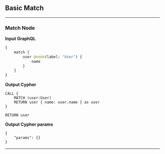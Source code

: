 ## Basic Match

---

### Match Node

**Input GraphQL**

```graphql
{
    match {
        user @node(label: "User") {
            name
        }
    }
}
```

**Output Cypher**

```cypher
CALL {
    MATCH (user:User)
    RETURN user { name: user.name } as user
}

RETURN user
```

**Output Cypher params**

```selection-params
{
    "params": {}
}
```

---
